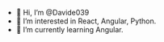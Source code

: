 - 👋 Hi, I’m @Davide039
- 👀 I’m interested in React, Angular, Python.
- 🌱 I’m currently learning Angular.

<!---
Davide039/Davide039 is a ✨ special ✨ repository because its `README.md` (this file) appears on your GitHub profile.
You can click the Preview link to take a look at your changes.
--->
